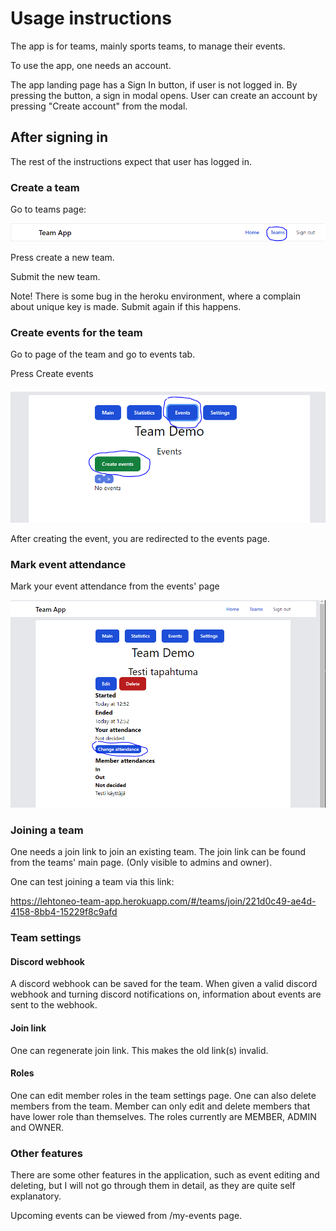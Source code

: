 # Usage instructions

The app is for teams, mainly sports teams, to manage their events.

To use the app, one needs an account.

The app landing page has a Sign In button, if user is not logged in. By pressing the button, a sign in modal opens. User can create an account by pressing "Create account" from the modal.

## After signing in

The rest of the instructions expect that user has logged in.

### Create a team

Go to teams page:

![Teams navigation](./images/teams_navigation.PNG)

Press create a new team. 

Submit the new team. 

Note! There is some bug in the heroku environment, where a complain about unique key is made. Submit again if this happens.

### Create events for the team

Go to page of the team and go to events tab.

Press Create events

![Create event](./images/create_event.PNG)

After creating the event, you are redirected to the events page.

### Mark event attendance

Mark your event attendance from the events' page

![Mark attendance](./images/mark_attendace.PNG)

### Joining a team

One needs a join link to join an existing team. The join link can be found from the teams' main page. (Only visible to admins and owner).

One can test joining a team via this link:

https://lehtoneo-team-app.herokuapp.com/#/teams/join/221d0c49-ae4d-4158-8bb4-15229f8c9afd

### Team settings

#### Discord webhook

A discord webhook can be saved for the team. When given a valid discord webhook and turning discord notifications on, information about events are sent to the webhook.

#### Join link

One can regenerate join link. This makes the old link(s) invalid. 

#### Roles

One can edit member roles in the team settings page. One can also delete members from the team. Member can only edit and delete members that have lower role than themselves. The roles currently are MEMBER, ADMIN and OWNER. 


### Other features

There are some other features in the application, such as event editing and deleting, but I will not go through them in detail, as they are quite self explanatory. 

Upcoming events can be viewed from /my-events page.

